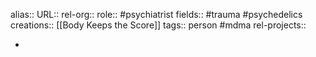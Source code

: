 alias::
URL::
rel-org::
role:: #psychiatrist 
fields:: #trauma #psychedelics 
creations:: [[Body Keeps the Score]] 
tags:: person #mdma 
rel-projects::


-